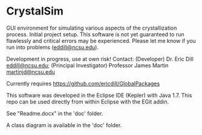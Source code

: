 CrystalSim
==============

GUI environment for simulating various aspects of the crystallization process. Initial project setup.  This software is not yet guaranteed to run flawlessly and critical errors may be experienced.  Please let me know if you run into problems (eddill@ncsu.edu).

Development in progress, use at own risk! Contact: (Developer) Dr. Eric Dill eddill@ncsu.edu; (Principal Investigator) Professor James Martin martinjd@ncsu.edu

Currently requires https://github.com/ericdill/GlobalPackages

This software was developed in the Eclipse IDE (Kepler) with Java 1.7.  This repo can be used directly from within Eclipse with the EGit addin.

See "Readme.docx" in the 'doc' folder.

A class diagram is available in the 'doc' folder.